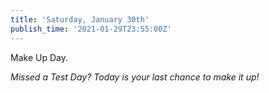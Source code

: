 ```yaml
---
title: 'Saturday, January 30th'
publish_time: '2021-01-29T23:55:00Z'
---
```


Make Up Day.

*Missed a Test Day? Today is your last chance to make it up!*
